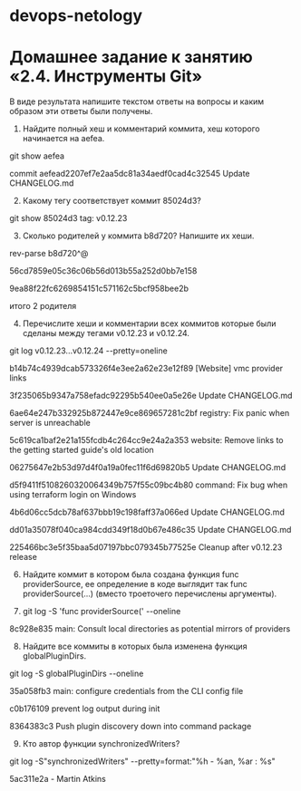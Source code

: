 # devops-netology
# Домашнее задание к занятию «2.4. Инструменты Git»
В виде результата напишите текстом ответы на вопросы и каким образом эти ответы были получены.

1. Найдите полный хеш и комментарий коммита, хеш которого начинается на aefea.

git show aefea

commit aefead2207ef7e2aa5dc81a34aedf0cad4c32545
Update CHANGELOG.md

2. Какому тегу соответствует коммит 85024d3?

git show 85024d3
tag: v0.12.23

3. Сколько родителей у коммита b8d720? Напишите их хеши.

rev-parse b8d720^@

56cd7859e05c36c06b56d013b55a252d0bb7e158

9ea88f22fc6269854151c571162c5bcf958bee2b

итого 2 родителя

4. Перечислите хеши и комментарии всех коммитов которые были сделаны между тегами v0.12.23 и v0.12.24.

git log v0.12.23...v0.12.24 --pretty=oneline

b14b74c4939dcab573326f4e3ee2a62e23e12f89 [Website] vmc provider links

3f235065b9347a758efadc92295b540ee0a5e26e Update CHANGELOG.md

6ae64e247b332925b872447e9ce869657281c2bf registry: Fix panic when server is unreachable

5c619ca1baf2e21a155fcdb4c264cc9e24a2a353 website: Remove links to the getting started guide's old location

06275647e2b53d97d4f0a19a0fec11f6d69820b5 Update CHANGELOG.md

d5f9411f5108260320064349b757f55c09bc4b80 command: Fix bug when using terraform login on Windows

4b6d06cc5dcb78af637bbb19c198faff37a066ed Update CHANGELOG.md

dd01a35078f040ca984cdd349f18d0b67e486c35 Update CHANGELOG.md

225466bc3e5f35baa5d07197bbc079345b77525e Cleanup after v0.12.23 release

6. Найдите коммит в котором была создана функция func providerSource, ее определение в коде выглядит так func providerSource(...) (вместо троеточего перечислены аргументы).

7. git log -S 'func providerSource(' --oneline

8c928e835 main: Consult local directories as potential mirrors of providers

8. Найдите все коммиты в которых была изменена функция globalPluginDirs.

git log -S globalPluginDirs --oneline

35a058fb3 main: configure credentials from the CLI config file

c0b176109 prevent log output during init

8364383c3 Push plugin discovery down into command package

9. Кто автор функции synchronizedWriters?

git log -S"synchronizedWriters" --pretty=format:"%h - %an, %ar : %s"

5ac311e2a - Martin Atkins

